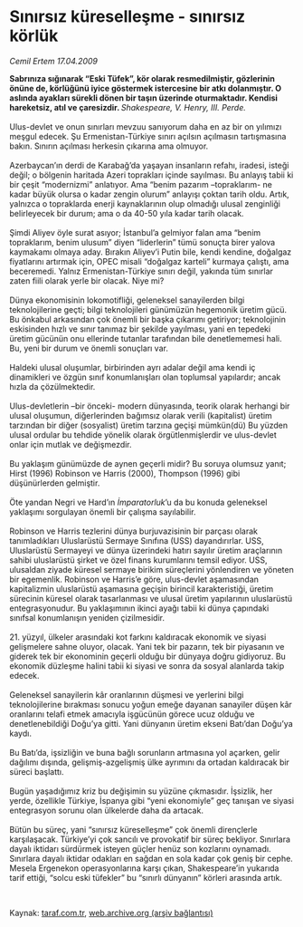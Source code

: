 # Sınırsız küreselleşme - sınırsız körlük

*Cemil Ertem 17.04.2009*

<div class="taraf_structure_2col_1zq">
<div class="margen_n">



 <p><b>Sabrınıza sığınarak “Eski Tüfek”, kör olarak resmedilmiştir, gözlerinin önüne de, körlüğünü iyice göstermek istercesine bir atkı dolanmıştır. O aslında ayakları sürekli dönen bir taşın üzerinde oturmaktadır. Kendisi hareketsiz, atıl ve çaresizdir. </b><i>Shakespeare, V. Henry, III. Perde.</i> <br/><br/>Ulus-devlet ve onun sınırları mevzuu sanıyorum daha en az bir on yılımızı meşgul edecek. Şu Ermenistan-Türkiye sınırı açılsın açılmasın tartışmasına bakın. Sınırın açılması herkesin çıkarına ama olmuyor. <br/><br/>Azerbaycan’ın derdi de Karabağ’da yaşayan insanların refahı, iradesi, isteği değil; o bölgenin haritada Azeri toprakları içinde sayılması. Bu anlayış tabii ki bir çeşit “modernizmi” anlatıyor. Ama “benim pazarım –topraklarım- ne kadar büyük olursa o kadar zengin olurum” anlayışı çoktan tarih oldu. Artık, yalnızca o topraklarda enerji kaynaklarının olup olmadığı ulusal zenginliği belirleyecek bir durum; ama o da 40-50 yıla kadar tarih olacak. <br/><br/>Şimdi Aliyev öyle surat asıyor; İstanbul’a gelmiyor falan ama “benim topraklarım, benim ulusum” diyen “liderlerin” tümü sonuçta birer yalova kaymakamı olmaya aday. Bırakın Aliyev’i Putin bile, kendi kendine, doğalgaz fiyatlarını artırmak için, OPEC misali “doğalgaz karteli” kurmaya çalıştı, ama beceremedi. Yalnız Ermenistan-Türkiye sınırı değil, yakında tüm sınırlar zaten fiili olarak yerle bir olacak. Niye mi? <br/><br/>Dünya ekonomisinin lokomotifliği, geleneksel sanayilerden bilgi teknolojilerine geçti; bilgi teknolojileri günümüzün hegemonik üretim gücü. Bu önkabul arkasından çok önemli bir başka çıkarımı getiriyor; teknolojinin eskisinden hızlı ve sınır tanımaz bir şekilde yayılması, yani en tepedeki üretim gücünün onu ellerinde tutanlar tarafından bile denetlememesi hali. Bu, yeni bir durum ve önemli sonuçları var. <br/><br/>Haldeki ulusal oluşumlar, birbirinden ayrı adalar değil ama kendi iç dinamikleri ve özgün sınıf konumlanışları olan toplumsal yapılardır; ancak hızla da çözülmektedir. <br/><br/>Ulus-devletlerin –bir önceki- modern dünyasında, teorik olarak herhangi bir ulusal oluşumun, diğerlerinden bağımsız olarak verili (kapitalist) üretim tarzından bir diğer (sosyalist) üretim tarzına geçişi mümkün(dü) Bu yüzden ulusal ordular bu tehdide yönelik olarak örgütlenmişlerdir ve ulus-devlet onlar için mutlak ve değişmezdir. <br/><br/>Bu yaklaşım günümüzde de aynen geçerli midir? Bu soruya olumsuz yanıt; Hirst (1996) Robinson ve Harris (2000), Thompson (1996) gibi düşünürlerden gelmiştir. <br/><br/>Öte yandan Negri ve Hard’ın <i>İmparatorluk</i>’u da bu konuda geleneksel yaklaşımı sorgulayan önemli bir çalışma sayılabilir. <br/><br/>Robinson ve Harris tezlerini dünya burjuvazisinin bir parçası olarak tanımladıkları Uluslarüstü Sermaye Sınıfına (USS) dayandırırlar. USS, Uluslarüstü Sermayeyi ve dünya üzerindeki hatırı sayılır üretim araçlarının sahibi uluslarüstü şirket ve özel finans kurumlarını temsil ediyor. USS, ulusaldan ziyade küresel sermaye birikim süreçlerini yönlendiren ve yöneten bir egemenlik. Robinson ve Harris’e göre, ulus-devlet aşamasından kapitalizmin uluslarüstü aşamasına geçişin birincil karakteristiği, üretim sürecinin küresel olarak tasarlanması ve ulusal üretim yapılarının uluslarüstü entegrasyonudur. Bu yaklaşımının ikinci ayağı tabii ki dünya çapındaki sınıfsal konumlanışın yeniden çizilmesidir. <br/><br/>21. yüzyıl, ülkeler arasındaki kot farkını kaldıracak ekonomik ve siyasi gelişmelere sahne oluyor, olacak. Yani tek bir pazarın, tek bir piyasanın ve giderek tek bir ekonominin geçerli olduğu bir dünyaya doğru gidiyoruz. Bu ekonomik düzleşme halini tabii ki siyasi ve sonra da sosyal alanlarda takip edecek. <br/><br/>Geleneksel sanayilerin kâr oranlarının düşmesi ve yerlerini bilgi teknolojilerine bırakması sonucu yoğun emeğe dayanan sanayiler düşen kâr oranlarını telafi etmek amacıyla işgücünün görece ucuz olduğu ve denetlenebildiği Doğu’ya gitti. Yani dünyanın üretim ekseni Batı’dan Doğu’ya kaydı. <br/><br/>Bu Batı’da, işsizliğin ve buna bağlı sorunların artmasına yol açarken, gelir dağılımı dışında, gelişmiş-azgelişmiş ülke ayrımını da ortadan kaldıracak bir süreci başlattı. <br/><br/>Bugün yaşadığımız kriz bu değişimin su yüzüne çıkmasıdır. İşsizlik, her yerde, özellikle Türkiye, İspanya gibi “yeni ekonomiyle” geç tanışan ve siyasi entegrasyon sorunu olan ülkelerde daha da artacak. <br/><br/>Bütün bu süreç, yani “sınırsız küreselleşme” çok önemli dirençlerle karşılaşacak. Türkiye’yi çok sancılı ve provokatif bir süreç bekliyor. Sınırlara dayalı iktidarı sürdürmek isteyen güçler henüz son kozlarını oynamadı. Sınırlara dayalı iktidar odakları en sağdan en sola kadar çok geniş bir cephe. Mesela Ergenekon operasyonlarına karşı çıkan, Shakespeare’in yukarıda tarif ettiği, “solcu eski tüfekler” bu “sınırlı dünyanın” körleri arasında artık.</p>

<br/>


<div id="taraf_not">
</div>

</div>


</div>

Kaynak: [taraf.com.tr](http://www.taraf.com.tr:80/makale/5073.htm), [web.archive.org (arşiv bağlantısı)](http://web.archive.org/web/20090428230340/http://www.taraf.com.tr:80/makale/5073.htm)
